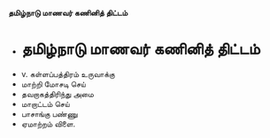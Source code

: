 **தமிழ்நாடு மாணவர் கணினித் திட்டம்**
- # தமிழ்நாடு மாணவர் கணினித் திட்டம்
- v. கள்ளப்பத்திரம் உருவாக்கு
- மாற்றி மோசடி செய்
- தவறாகத்திரிந்து அமை
- மாறாட்டம் செய்
- பாசாங்கு பண்ணு
- ஏமாற்றம் விளை.

